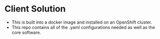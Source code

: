 # Client Solution

- This is built into a docker image and installed on an OpenShift cluster.
- This repo contains all of the .yaml configurations needed as well as the core software.
